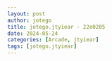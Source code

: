 ```yaml
---
layout: post
author: jotego
title: jotego.jtyiear - 22e0205
date: 2024-05-24
categories: [Arcade, jtyiear]
tags: [jotego.jtyiear]
---
```


